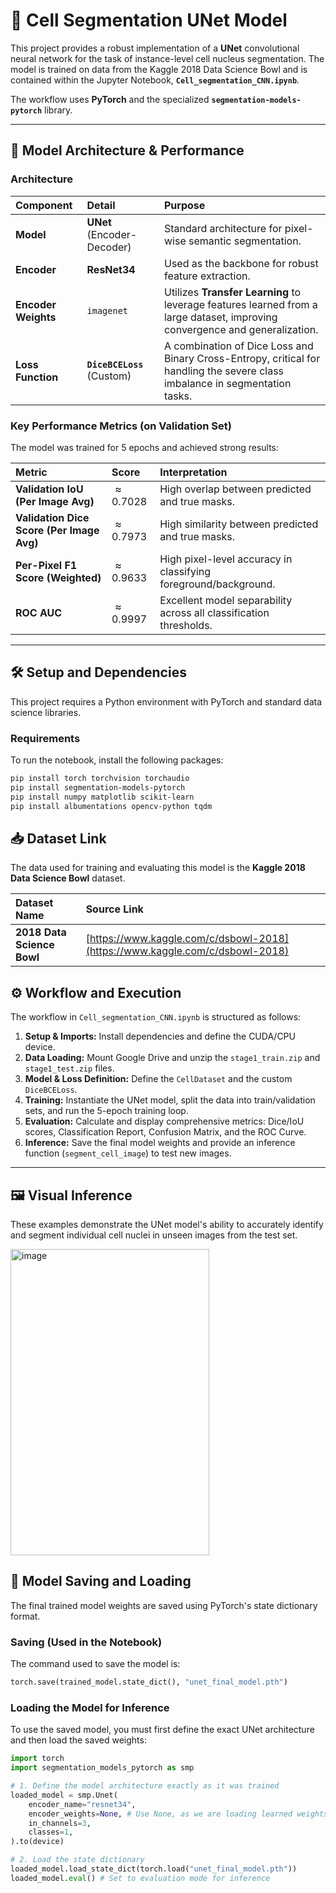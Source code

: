 # 🔬 Cell Segmentation UNet Model 

This project provides a robust implementation of a **UNet** convolutional neural network for the task of instance-level cell nucleus segmentation. The model is trained on data from the Kaggle 2018 Data Science Bowl and is contained within the Jupyter Notebook, **`Cell_segmentation_CNN.ipynb`**.

The workflow uses **PyTorch** and the specialized **`segmentation-models-pytorch`** library.

-----


## 🚀 Model Architecture & Performance

### Architecture

| Component | Detail | Purpose |
| :--- | :--- | :--- |
| **Model** | **UNet** (Encoder-Decoder) | Standard architecture for pixel-wise semantic segmentation. |
| **Encoder** | **ResNet34** | Used as the backbone for robust feature extraction. |
| **Encoder Weights** | `imagenet` | Utilizes **Transfer Learning** to leverage features learned from a large dataset, improving convergence and generalization. |
| **Loss Function** | **`DiceBCELoss`** (Custom) | A combination of Dice Loss and Binary Cross-Entropy, critical for handling the severe class imbalance in segmentation tasks. |


### Key Performance Metrics (on Validation Set)

The model was trained for 5 epochs and achieved strong results:

| Metric | Score | Interpretation |
| :--- | :--- | :--- |
| **Validation IoU (Per Image Avg)** | $\approx 0.7028$ | High overlap between predicted and true masks. |
| **Validation Dice Score (Per Image Avg)** | $\approx 0.7973$ | High similarity between predicted and true masks. |
| **Per-Pixel F1 Score (Weighted)** | $\approx 0.9633$ | High pixel-level accuracy in classifying foreground/background. |
| **ROC AUC** | $\approx 0.9997$ | Excellent model separability across all classification thresholds. |

-----


## 🛠️ Setup and Dependencies

This project requires a Python environment with PyTorch and standard data science libraries.

### Requirements

To run the notebook, install the following packages:

```bash
pip install torch torchvision torchaudio
pip install segmentation-models-pytorch
pip install numpy matplotlib scikit-learn
pip install albumentations opencv-python tqdm
```

## 📥 Dataset Link

The data used for training and evaluating this model is the **Kaggle 2018 Data Science Bowl** dataset.

| Dataset Name | Source Link |
| :--- | :--- |
| **2018 Data Science Bowl** | [https://www.kaggle.com/c/dsbowl-2018](https://www.kaggle.com/c/dsbowl-2018) |


## ⚙️ Workflow and Execution

The workflow in `Cell_segmentation_CNN.ipynb` is structured as follows:

1.  **Setup & Imports:** Install dependencies and define the CUDA/CPU device.
2.  **Data Loading:** Mount Google Drive and unzip the `stage1_train.zip` and `stage1_test.zip` files.
3.  **Model & Loss Definition:** Define the `CellDataset` and the custom `DiceBCELoss`.
4.  **Training:** Instantiate the UNet model, split the data into train/validation sets, and run the 5-epoch training loop.
5.  **Evaluation:** Calculate and display comprehensive metrics: Dice/IoU scores, Classification Report, Confusion Matrix, and the ROC Curve.
6.  **Inference:** Save the final model weights and provide an inference function (`segment_cell_image`) to test new images.

-----


## 🖼️ Visual Inference 

These examples demonstrate the UNet model's ability to accurately identify and segment individual cell nuclei in unseen images from the test set.

<img width="318" height="490" alt="image" src="https://github.com/user-attachments/assets/7e184f98-a963-4e17-9ffb-9673b9703c29" /> 


## 💾 Model Saving and Loading

The final trained model weights are saved using PyTorch's state dictionary format.


### Saving (Used in the Notebook)

The command used to save the model is:

```python
torch.save(trained_model.state_dict(), "unet_final_model.pth")
```


### Loading the Model for Inference

To use the saved model, you must first define the exact UNet architecture and then load the saved weights:

```python
import torch
import segmentation_models_pytorch as smp

# 1. Define the model architecture exactly as it was trained
loaded_model = smp.Unet(
    encoder_name="resnet34",
    encoder_weights=None, # Use None, as we are loading learned weights
    in_channels=3,
    classes=1,
).to(device)

# 2. Load the state dictionary
loaded_model.load_state_dict(torch.load("unet_final_model.pth"))
loaded_model.eval() # Set to evaluation mode for inference
```
